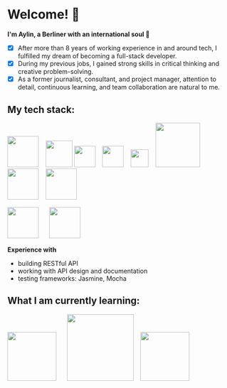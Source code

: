 # Welcome! :wave:

**I'm Aylin, a Berliner with an international soul :herb:** 
- [x] After more than 8 years of working experience in and around tech, I fulfilled my dream of becoming a full-stack developer.
- [x] During my previous jobs, I gained strong skills in critical thinking and creative problem-solving.
- [x] As a former journalist, consultant, and project manager, attention to detail, continuous learning, and team collaboration are natural to me.

## My tech stack:

  <img src="https://upload.wikimedia.org/wikipedia/commons/d/d9/Node.js_logo.svg" width="70"> &nbsp;&nbsp; <img src="https://upload.wikimedia.org/wikipedia/commons/a/a7/React-icon.svg" width="60"> <img src="https://upload.wikimedia.org/wikipedia/commons/6/6a/JavaScript-logo.png" width="48"> &nbsp;&nbsp;
  <img src="https://upload.wikimedia.org/wikipedia/commons/6/61/HTML5_logo_and_wordmark.svg" width="48"> &nbsp;&nbsp;
  <img src="https://upload.wikimedia.org/wikipedia/commons/d/d5/CSS3_logo_and_wordmark.svg" width="40"> &nbsp;&nbsp;
  <img src="https://upload.wikimedia.org/wikipedia/commons/e/eb/MongoDB_Logo.png" width="100"> &nbsp;&nbsp;
  <img src="https://upload.wikimedia.org/wikipedia/commons/6/64/Expressjs.png" width="70"> &nbsp;&nbsp;
  <img src="http://blog.comperiosearch.com/wp-content/uploads/2012/09/handlebars_logo.png" width="70">
  
  <img src="https://upload.wikimedia.org/wikipedia/commons/9/9a/Visual_Studio_Code_1.35_icon.svg" width="70"> &nbsp;&nbsp;&nbsp;&nbsp; <img src="https://upload.wikimedia.org/wikipedia/commons/e/e0/Git-logo.svg" width="70">

**Experience with**
- building RESTful API
- working with API design and documentation
- testing frameworks: Jasmine, Mocha


## What I am currently learning:

<img src="https://upload.wikimedia.org/wikipedia/commons/a/af/Logo_of_Hugo_the_static_website_generator.svg" width="110"> &nbsp;&nbsp;&nbsp;&nbsp; <img src="https://getlogovector.com/wp-content/uploads/2021/01/tailwind-css-logo-vector.png" width="150"> &nbsp;&nbsp;
  <img src="https://upload.wikimedia.org/wikipedia/commons/9/93/Amazon_Web_Services_Logo.svg" width="110">

